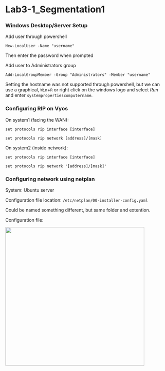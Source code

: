 # Lab3-1_Segmentation1

### Windows Desktop/Server Setup

Add user through powershell

`New-LocalUser -Name "username"`

Then enter the password when prompted

Add user to Administrators group

`Add-LocalGroupMember -Group "Administrators" -Member "username"`

Setting the hostname was not supported through powershell, but we can use a graphical, `Win`+`R`  or right click on the windows logo and select *Run* and enter `systempropertiescomputername`. 

### Configuring RIP on Vyos

On system1 (facing the WAN):

`set protocols rip interface [interface]`

`set protocols rip network [address]/[mask]`

On system2 (inside network):

`set protocols rip interface [interface]`

`set protocols rip network '[address]/[mask]'`

### Configuring network using netplan

System: Ubuntu server

Configuration file location: `/etc/netplan/00-installer-config.yaml`

Could be named something different, but same folder and extention.

Configuration file:

<img title="" src="file:///C:/Users/ben/AppData/Roaming/marktext/images/2024-02-14-19-02-28-image.png" alt="" width="432">
